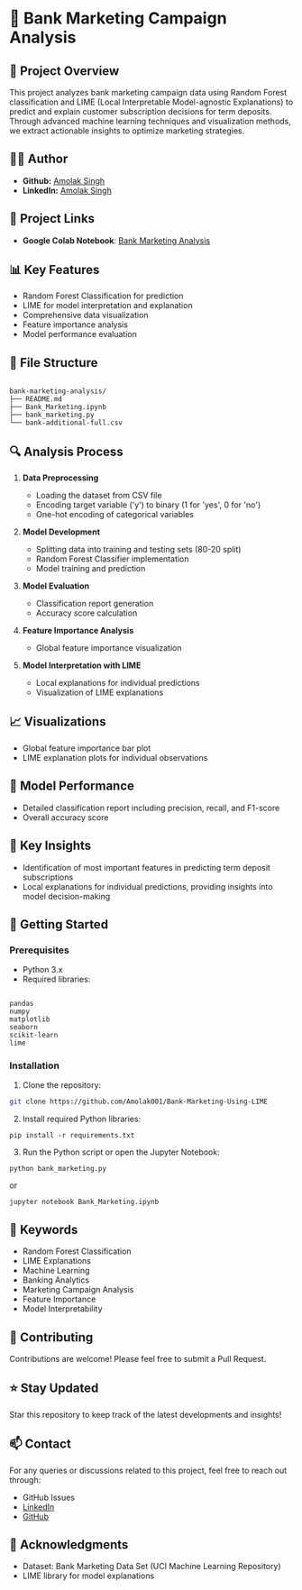 # 🏦 Bank Marketing Campaign Analysis

## 🎯 Project Overview
This project analyzes bank marketing campaign data using Random Forest classification and LIME (Local Interpretable Model-agnostic Explanations) to predict and explain customer subscription decisions for term deposits. Through advanced machine learning techniques and visualization methods, we extract actionable insights to optimize marketing strategies.

## 👨‍💻 Author
- **Github:** [Amolak Singh](https://github.com/Amolak001)
- **LinkedIn:** [Amolak Singh](https://www.linkedin.com/in/amolak--singh/)

## 🔗 Project Links
- **Google Colab Notebook**: [Bank Marketing Analysis](https://colab.research.google.com/drive/1uDK1XnNNpV4BBa9qJs94afQu2Hq4bF27?usp=sharing)

## 📊 Key Features
- Random Forest Classification for prediction
- LIME for model interpretation and explanation
- Comprehensive data visualization
- Feature importance analysis
- Model performance evaluation

## 📂 File Structure

```

bank-marketing-analysis/
├── README.md
├── Bank_Marketing.ipynb
├── bank_marketing.py
└── bank-additional-full.csv

```

## 🔍 Analysis Process

1. **Data Preprocessing**
   - Loading the dataset from CSV file
   - Encoding target variable ('y') to binary (1 for 'yes', 0 for 'no')
   - One-hot encoding of categorical variables

2. **Model Development**
   - Splitting data into training and testing sets (80-20 split)
   - Random Forest Classifier implementation
   - Model training and prediction

3. **Model Evaluation**
   - Classification report generation
   - Accuracy score calculation

4. **Feature Importance Analysis**
   - Global feature importance visualization

5. **Model Interpretation with LIME**
   - Local explanations for individual predictions
   - Visualization of LIME explanations

## 📈 Visualizations
- Global feature importance bar plot
- LIME explanation plots for individual observations

## 🎯 Model Performance
- Detailed classification report including precision, recall, and F1-score
- Overall accuracy score

## 🧠 Key Insights
- Identification of most important features in predicting term deposit subscriptions
- Local explanations for individual predictions, providing insights into model decision-making

## 🚀 Getting Started

### Prerequisites
- Python 3.x
- Required libraries:
```

pandas
numpy
matplotlib
seaborn
scikit-learn
lime

```

### Installation

1. Clone the repository:
 ```bash
 git clone https://github.com/Amolak001/Bank-Marketing-Using-LIME
```

2. Install required Python libraries:

```shellscript
pip install -r requirements.txt
```


3. Run the Python script or open the Jupyter Notebook:

```shellscript
python bank_marketing.py
```

or

```shellscript
jupyter notebook Bank_Marketing.ipynb
```




## 🔑 Keywords

- Random Forest Classification
- LIME Explanations
- Machine Learning
- Banking Analytics
- Marketing Campaign Analysis
- Feature Importance
- Model Interpretability


## 🤝 Contributing

Contributions are welcome! Please feel free to submit a Pull Request.

## ⭐ Stay Updated

Star this repository to keep track of the latest developments and insights!

## 📫 Contact

For any queries or discussions related to this project, feel free to reach out through:

- GitHub Issues
- [LinkedIn](https://www.linkedin.com/in/amolak--singh/)
- [GitHub](https://github.com/Amolak001)


## 🙏 Acknowledgments

- Dataset: Bank Marketing Data Set (UCI Machine Learning Repository)
- LIME library for model explanations


